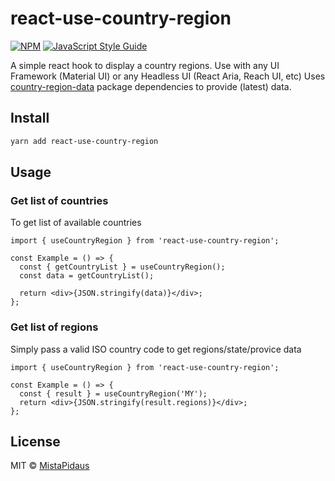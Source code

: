 # react-use-country-region

[![NPM](https://img.shields.io/npm/v/react-use-country-region.svg)](https://www.npmjs.com/package/react-use-country-region) [![JavaScript Style Guide](https://img.shields.io/badge/code_style-standard-brightgreen.svg)](https://standardjs.com)

A simple react hook to display a country regions. Use with any UI Framework (Material UI) or any Headless UI (React Aria, Reach UI, etc)
Uses [country-region-data](https://github.com/country-regions/country-region-data) package dependencies to provide (latest) data.

## Install

```bash
yarn add react-use-country-region
```

## Usage

### Get list of countries

To get list of available countries

```tsx
import { useCountryRegion } from 'react-use-country-region';

const Example = () => {
  const { getCountryList } = useCountryRegion();
  const data = getCountryList();

  return <div>{JSON.stringify(data)}</div>;
};
```

### Get list of regions

Simply pass a valid ISO country code to get regions/state/provice data

```tsx
import { useCountryRegion } from 'react-use-country-region';

const Example = () => {
  const { result } = useCountryRegion('MY');
  return <div>{JSON.stringify(result.regions)}</div>;
};
```

## License

MIT © [MistaPidaus](https://github.com/MistaPidaus)
